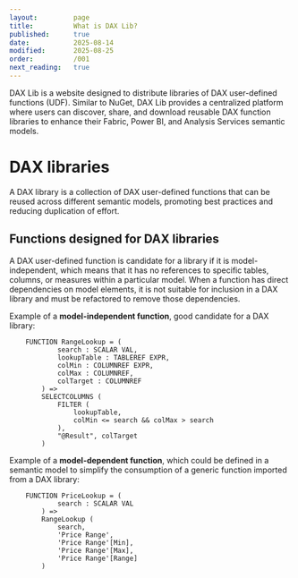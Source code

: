 ```yaml
---
layout:         page
title:          What is DAX Lib?
published:      true
date:           2025-08-14
modified:       2025-08-25
order:          /001
next_reading:   true
---
```


DAX Lib is a website designed to distribute libraries of DAX user-defined functions (UDF). Similar to NuGet, DAX Lib provides a centralized platform where users can discover, share, and download reusable DAX function libraries to enhance their Fabric, Power BI, and Analysis Services semantic models.

# DAX libraries
A DAX library is a collection of DAX user-defined functions that can be reused across different semantic models, promoting best practices and reducing duplication of effort.

## Functions designed for DAX libraries
A DAX user-defined function is candidate for a library if it is model-independent, which means that it has no references to specific tables, columns, or measures within a particular model. When a function has direct dependencies on model elements, it is not suitable for inclusion in a DAX library and must be refactored to remove those dependencies.

Example of a **model-independent function**, good candidate for a DAX library:
```DAX
    FUNCTION RangeLookup = (
            search : SCALAR VAL,
            lookupTable : TABLEREF EXPR,
            colMin : COLUMNREF EXPR,
            colMax : COLUMNREF,
            colTarget : COLUMNREF
        ) =>
        SELECTCOLUMNS (
            FILTER ( 
                lookupTable, 
                colMin <= search && colMax > search 
            ),
            "@Result", colTarget
        )
```

Example of a **model-dependent function**, which could be defined in a semantic model to simplify the consumption of a generic function imported from a DAX library:
```DAX
    FUNCTION PriceLookup = (
            search : SCALAR VAL
        ) =>
        RangeLookup (
            search,
            'Price Range',
            'Price Range'[Min],
            'Price Range'[Max],
            'Price Range'[Range]
        )
```